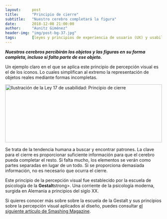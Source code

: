 ```yaml
---
layout:     post
title:      "Principio de cierre"
subtitle:   "Nuestro cerebro completará la figura"
date:       2018-12-08 21:00:00
author:     "Aunitz Giménez"
header-img: "img/post-bg-37.jpg"
tags:       [leyes y principios de experiencia de usuario (UX) y usabilidad, leyes y principios de la Gestalt]
---
```


<p><em><strong>Nuestros cerebros percibirán los objetos y las figuras en su forma completa, incluso si falta parte de ese objeto.</strong></em></p>

<p>Un ejemplo claro en el que se aplica este principio de percepción visual es el de los iconos. Lo cuales simplifican al extremo la representación de objetos reales mediante formas incompletas.</p>

<p><img src="{{ site.baseurl }}/img/ley-17-principio-de-cierre.png" loading="lazy" alt="Ilustración de la Ley 17 de usabilidad: Principio de cierre" width="504" height="186"></p>

<p>Se trata de la tendencia humana a buscar y encontrar patrones. La clave para el cierre es proporcionar suficiente información para que el cerebro pueda completar el resto. Si falta mucho, los elementos se verán como partes separadas en lugar de un todo. Si se proporciona demasiada información, no es necesario que ocurra el cierre.</p>

<p>Este principio de la percepción visual fue establecido por la escuela de psicología de la <strong>Gestalt</strong>strong>. Una corriente de la psicología moderna, surgida en Alemania a principios del siglo XX.</p>

<p>Si quieres conocer más sobre sobre la escuela de la Gestalt y sus principios sobre la percepción visual aplicados al diseño, puedes consultar <a href="https://www.smashingmagazine.com/2014/03/design-principles-visual-perception-and-the-principles-of-gestalt/" target="_blank" rel="noopener noreferrer">el siguiente artículo de Smashing Magazine</a>.</p>
